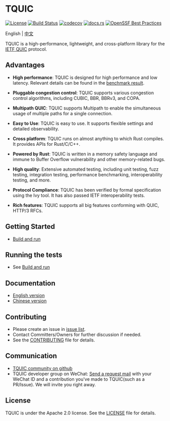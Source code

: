 # TQUIC

[![License](https://img.shields.io/badge/license-Apache%202.0-green)](https://github.com/Tencent/tquic/blob/develop/LICENSE)
[![Build Status](https://img.shields.io/github/actions/workflow/status/tencent/tquic/rust.yml)](https://github.com/Tencent/tquic/actions/workflows/rust.yml)
[![codecov](https://codecov.io/gh/tencent/tquic/graph/badge.svg)](https://codecov.io/gh/tencent/tquic)
[![docs.rs](https://docs.rs/tquic/badge.svg)](https://docs.rs/tquic)
[![OpenSSF Best Practices](https://www.bestpractices.dev/projects/8010/badge)](https://www.bestpractices.dev/projects/8010)

English | [中文](README-CN.md)

TQUIC is a high-performance, lightweight, and cross-platform library for the [IETF QUIC](https://datatracker.ietf.org/wg/quic/about/) protocol. 


## Advantages

* **High performance**: TQUIC is designed for high performance and low latency. Relevant details can be found in the [benchmark result](https://tquic.net/docs/further_readings/benchmark).

* **Pluggable congestion control**: TQUIC supports various congestion control algorithms, including CUBIC, BBR, BBRv3, and COPA.

* **Multipath QUIC**: TQUIC supports Multipath to enable the simultaneous usage of multiple paths for a single connection.

* **Easy to Use**: TQUIC is easy to use. It supports flexible settings and detailed observability.

* **Cross platform**: TQUIC runs on almost anything to which Rust compiles. It provides APIs for Rust/C/C++.

* **Powered by Rust**: TQUIC is written in a memory safety language and immune to Buffer Overflow vulnerability and other memory-related bugs.

* **High quality**: Extensive automated testing, including unit testing, fuzz testing, integration testing, performance benchmarking, interoperability testing, and more.

* **Protocol Compliance**: TQUIC has been verified by formal specification using the Ivy tool. It has also passed IETF interoperability tests.

* **Rich features**: TQUIC supports all big features conforming with QUIC, HTTP/3 RFCs.


## Getting Started
- [Build and run](https://tquic.net/docs/getting_started/installation)


## Running the tests
- See [Build and run](https://tquic.net/docs/getting_started/installation)


## Documentation

- [English version](https://tquic.net/docs/intro)
- [Chinese version](https://tquic.net/zh/docs/intro)


## Contributing
- Please create an issue in [issue list](http://github.com/tencent/tquic/issues).
- Contact Committers/Owners for further discussion if needed.
- See the [CONTRIBUTING](https://tquic.net/docs/category/contributing/) file for details.


## Communication

- [TQUIC community on github](https://github.com/tencent/tquic/discussions)
- TQUIC developer group on WeChat: [Send a request mail](mailto:iyangsj@gmail.com) with your WeChat ID and a contribution you've made to TQUIC(such as a PR/Issue). We will invite you right away.


## License

TQUIC is under the Apache 2.0 license. See the [LICENSE](LICENSE) file for details.
